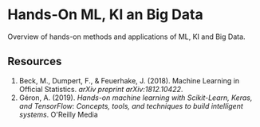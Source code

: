 # Hands-On ML, KI an Big Data
Overview of hands-on methods and applications of ML, KI and Big Data.

## Resources
1. Beck, M., Dumpert, F., & Feuerhake, J. (2018). Machine Learning in Official Statistics. <i>arXiv preprint arXiv:1812.10422</i>.
2. Géron, A. (2019). <i> Hands-on machine learning with Scikit-Learn, Keras, and TensorFlow: Concepts, tools, and techniques to build intelligent systems</i>. O'Reilly Media

<!--
TODO:
-->
